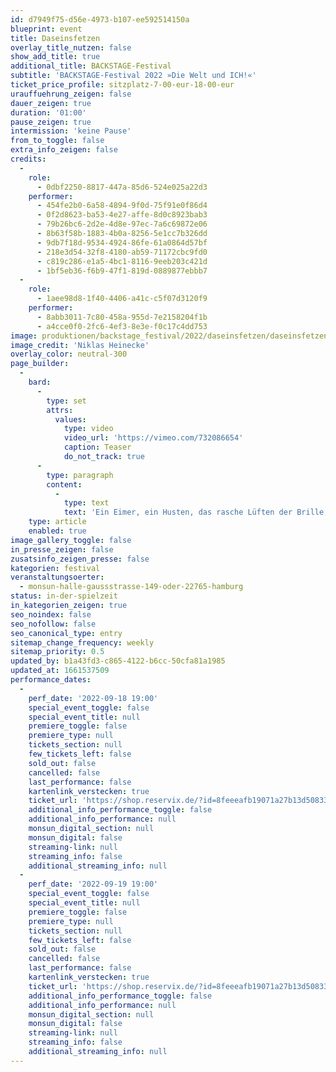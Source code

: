 ```yaml
---
id: d7949f75-d56e-4973-b107-ee592514150a
blueprint: event
title: Daseinsfetzen
overlay_title_nutzen: false
show_add_title: true
additional_title: BACKSTAGE-Festival
subtitle: 'BACKSTAGE-Festival 2022 »Die Welt und ICH!«'
ticket_price_profile: sitzplatz-7-00-eur-18-00-eur
urauffuehrung_zeigen: false
dauer_zeigen: true
duration: '01:00'
pause_zeigen: true
intermission: 'keine Pause'
from_to_toggle: false
extra_info_zeigen: false
credits:
  -
    role:
      - 0dbf2250-8817-447a-85d6-524e025a22d3
    performer:
      - 454fe2b0-6a58-4894-9f0d-75f91e0f86d4
      - 0f2d8623-ba53-4e27-affe-8d0c8923bab3
      - 79b26bc6-2d2e-4d8e-97ec-7a6c69872e06
      - 8b63f58b-1883-4b0a-8256-5e1cc7b326dd
      - 9db7f18d-9534-4924-86fe-61a0864d57bf
      - 218e3d54-32f8-4180-ab59-71172cbc9fd0
      - c819c286-e1a5-4bc1-8116-9eeb203c421d
      - 1bf5eb36-f6b9-47f1-819d-0889877ebbb7
  -
    role:
      - 1aee98d8-1f40-4406-a41c-c5f07d3120f9
    performer:
      - 8abb3011-7c80-458a-955d-7e2158204f1b
      - a4cce0f0-2fc6-4ef3-8e3e-f0c17c4dd753
image: produktionen/backstage_festival/2022/daseinsfetzen/daseinsfetzen_backstage_01_c_niklas_heinecke.jpeg
image_credit: 'Niklas Heinecke'
overlay_color: neutral-300
page_builder:
  -
    bard:
      -
        type: set
        attrs:
          values:
            type: video
            video_url: 'https://vimeo.com/732086654'
            caption: Teaser
            do_not_track: true
      -
        type: paragraph
        content:
          -
            type: text
            text: 'Ein Eimer, ein Husten, das rasche Lüften der Brille, ein Spielzeugauto - Daseinsfetzen ist das in eine Revue gegossene Ergebnis einer familiären Spurensuche.'
    type: article
    enabled: true
image_gallery_toggle: false
in_presse_zeigen: false
zusatsinfo_zeigen_presse: false
kategorien: festival
veranstaltungsoerter:
  - monsun-halle-gaussstrasse-149-oder-22765-hamburg
status: in-der-spielzeit
in_kategorien_zeigen: true
seo_noindex: false
seo_nofollow: false
seo_canonical_type: entry
sitemap_change_frequency: weekly
sitemap_priority: 0.5
updated_by: b1a43fd3-c865-4122-b6cc-50cfa81a1985
updated_at: 1661537509
performance_dates:
  -
    perf_date: '2022-09-18 19:00'
    special_event_toggle: false
    special_event_title: null
    premiere_toggle: false
    premiere_type: null
    tickets_section: null
    few_tickets_left: false
    sold_out: false
    cancelled: false
    last_performance: false
    kartenlink_verstecken: true
    ticket_url: 'https://shop.reservix.de/?id=8feeeafb19071a27b13d5083379d95183e9ab490f2f135faf80b2fecfc1ba00f2aba7ad8945f4a4292549eb86feddc1b&vID=7337&eventGrpID=413223&eventID=1986158'
    additional_info_performance_toggle: false
    additional_info_performance: null
    monsun_digital_section: null
    monsun_digital: false
    streaming-link: null
    streaming_info: false
    additional_streaming_info: null
  -
    perf_date: '2022-09-19 19:00'
    special_event_toggle: false
    special_event_title: null
    premiere_toggle: false
    premiere_type: null
    tickets_section: null
    few_tickets_left: false
    sold_out: false
    cancelled: false
    last_performance: false
    kartenlink_verstecken: true
    ticket_url: 'https://shop.reservix.de/?id=8feeeafb19071a27b13d5083379d95183e9ab490f2f135faf80b2fecfc1ba00f2aba7ad8945f4a4292549eb86feddc1b&vID=7337&eventGrpID=413223&eventID=1986159'
    additional_info_performance_toggle: false
    additional_info_performance: null
    monsun_digital_section: null
    monsun_digital: false
    streaming-link: null
    streaming_info: false
    additional_streaming_info: null
---
```


